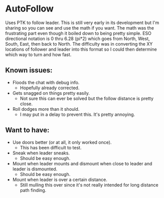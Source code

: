 # AutoFollow
Uses PTK to follow leader.
This is still very early in its development but I'm sharing so you can see and use the math if you want.
The math was the frustrating part even though it boiled down to being pretty simple.
ESO directional notation is 0 thru 6.28 (pi*2) which goes from North, West, South, East, then back to North. 
The difficulty was in converting the XY locations of follower and leader into this format so I could then determine which way to turn and how fast.

## Known issues:
* Floods the chat with debug info.
  * Hopefully already corrected.
* Gets snagged on things pretty easily.
  * Not sure this can ever be solved but the follow distance is pretty close.
* Roll dodges more than it should.
  * I may put in a delay to prevent this. It's pretty annoying.

## Want to have:
* Use doors better (or at all, it only worked once).
  * This has been difficult to test.
* Sneak when leader sneaks.
  * Should be easy enough.
* Mount when leader mounts and dismount when close to leader and leader is dismounted.
  * Should be easy enough.
* Mount when leader is over a certain distance.
  * Still mulling this over since it's not really intended for long distance path finding.
  
